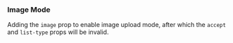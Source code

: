 ### Image Mode

Adding the `image` prop to enable image upload mode, after which the `accept` and `list-type` props will be invalid.
